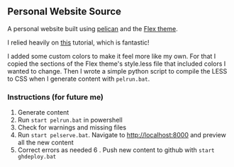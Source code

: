 ## Personal Website Source

A personal website built using [pelican](https://blog.getpelican.com/) and the [Flex theme](https://github.com/alexandrevicenzi/Flex/tree/master).

I relied heavily on [this](https://spapas.github.io/2013/10/07/pelican-static-windows/) tutorial, which is fantastic!

I added some custom colors to make it feel more like my own. For that I copied the sections of the Flex theme's style.less file that included colors I wanted to change. Then I wrote a simple python script to compile the LESS to CSS when I generate content with `pelrun.bat`.

### Instructions (for future me)

1. Generate content
2. Run `start pelrun.bat` in powershell
3. Check for warnings and missing files
4. Run `start pelserve.bat`. Navigate to [http://localhost:8000](http://localhost:8000) and preview all the new content
5. Correct errors as needed
6 . Push new content to github with `start ghdeploy.bat`

